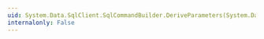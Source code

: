 ```yaml
---
uid: System.Data.SqlClient.SqlCommandBuilder.DeriveParameters(System.Data.SqlClient.SqlCommand)
internalonly: False
---
```

